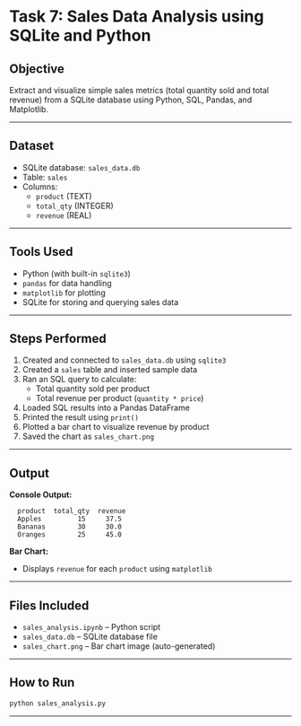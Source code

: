 # Task 7: Sales Data Analysis using SQLite and Python

## Objective
Extract and visualize simple sales metrics (total quantity sold and total revenue) from a SQLite database using Python, SQL, Pandas, and Matplotlib.

---

## Dataset
- SQLite database: `sales_data.db`
- Table: `sales`
- Columns:
  - `product` (TEXT)
  - `total_qty` (INTEGER)
  - `revenue` (REAL)

---

## Tools Used
- Python (with built-in `sqlite3`)
- `pandas` for data handling
- `matplotlib` for plotting
- SQLite for storing and querying sales data

---

## Steps Performed
1. Created and connected to `sales_data.db` using `sqlite3`
2. Created a `sales` table and inserted sample data
3. Ran an SQL query to calculate:
   - Total quantity sold per product
   - Total revenue per product (`quantity * price`)
4. Loaded SQL results into a Pandas DataFrame
5. Printed the result using `print()`
6. Plotted a bar chart to visualize revenue by product
7. Saved the chart as `sales_chart.png`

---

## Output
**Console Output:**
```
  product  total_qty  revenue
  Apples         15     37.5
  Bananas        30     30.0
  Oranges        25     45.0
```

**Bar Chart:**
- Displays `revenue` for each `product` using `matplotlib`

---

## Files Included
- `sales_analysis.ipynb` – Python script
- `sales_data.db` – SQLite database file
- `sales_chart.png` – Bar chart image (auto-generated)

---

## How to Run
```bash
python sales_analysis.py
```

---
